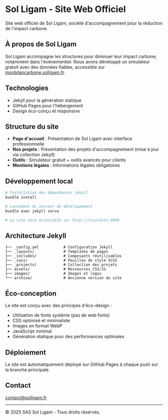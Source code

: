 # Sol Ligam - Site Web Officiel

Site web officiel de Sol Ligam, société d'accompagnement pour la réduction de l'impact carbone.

## À propos de Sol Ligam

Sol Ligam accompagne les structures pour diminuer leur impact carbone, notamment dans l'événementiel. 
Nous avons développé un simulateur gratuit avec des données fiables, accessible sur [monbilancarbone.solligam.fr](https://monbilancarbone.solligam.fr).

## Technologies

- Jekyll pour la génération statique
- GitHub Pages pour l'hébergement
- Design éco-conçu et responsive

## Structure du site

- **Page d'accueil** : Présentation de Sol Ligam avec interface professionnelle
- **Nos projets** : Présentation des projets d'accompagnement (mise à jour via collection Jekyll)
- **Outils** : Simulateur gratuit + outils avancés pour clients
- **Mentions légales** : Informations légales obligatoires

## Développement local

```bash
# Installation des dépendances Jekyll
bundle install

# Lancement du serveur de développement
bundle exec jekyll serve

# Le site sera accessible sur http://localhost:4000
```

## Architecture Jekyll

```
├── _config.yml           # Configuration Jekyll
├── _layouts/             # Templates de pages
├── _includes/            # Composants réutilisables
├── _sass/                # Feuilles de style SCSS
├── _projects/            # Collection des projets
├── assets/               # Ressources CSS/JS
├── images/               # Images et logos
└── archive/              # Ancienne version du site
```

## Éco-conception

Le site est conçu avec des principes d'éco-design :
- Utilisation de fonts système (pas de web fonts)
- CSS optimisé et minimaliste
- Images en format WebP
- JavaScript minimal
- Génération statique pour des performances optimales

## Déploiement

Le site est automatiquement déployé sur GitHub Pages à chaque push sur la branche principale.

## Contact

contact@solligam.fr

---
© 2025 SAS Sol Ligam - Tous droits réservés.

